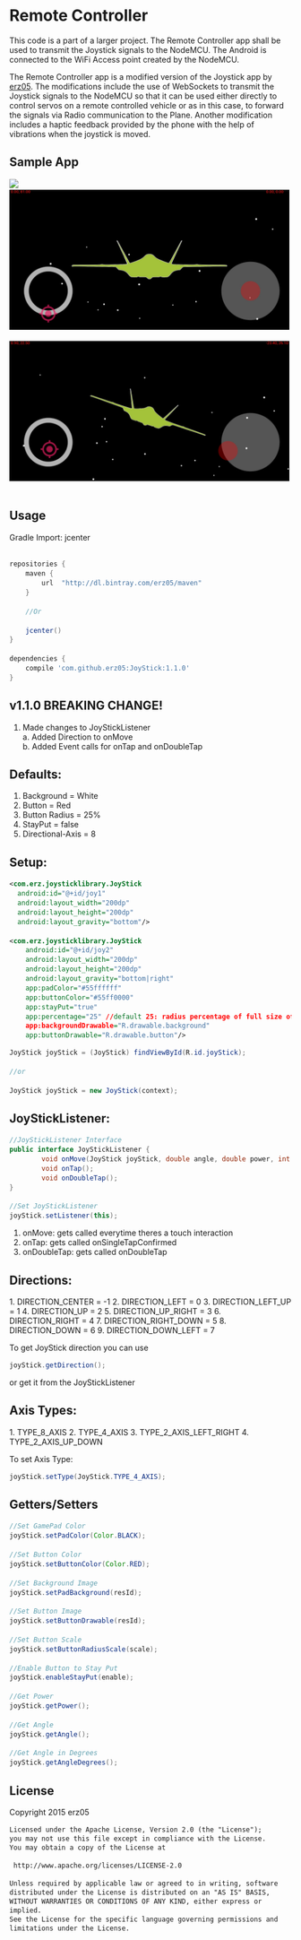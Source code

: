 # Remote Controller

This code is a part of a larger project. The Remote Controller app shall be used to transmit the Joystick signals to the NodeMCU. 
The Android is connected to the WiFi Access point created by the NodeMCU. 
 
The Remote Controller app is a modified version of the Joystick app by [erz05](https://github.com/erz05/JoyStick). 
The modifications include the use of WebSockets to transmit the Joystick signals to the NodeMCU so that it can be used either directly to control 
servos on a remote controlled vehicle or as in this case, to forward the signals via Radio communication to the Plane. 
Another modification includes a haptic feedback provided by the phone with the help of vibrations when the joystick is moved. 


<H2>Sample App</H2>
<img height="70px" src="https://github.com/erz05/JoyStick/blob/master/app/src/main/res/mipmap-xxxhdpi/ic_launcher.png" />

<img width="500px" src="https://github.com/SParishwad/Remote-Controller/blob/main/images/WhatsApp%20Image%202021-07-11%20at%2022.05.36.jpeg" />
<br><br>
<img width="500px" src="https://github.com/SParishwad/Remote-Controller/blob/main/images/WhatsApp%20Image%202021-07-11%20at%2022.06.07.jpeg" />
<br><br>

<H2>Usage</H2>
Gradle Import: jcenter <br>

```groovy

repositories {
    maven {
        url  "http://dl.bintray.com/erz05/maven" 
    }
    
    //Or
    
    jcenter()
}

dependencies {
    compile 'com.github.erz05:JoyStick:1.1.0'
}
```

<H2>v1.1.0 BREAKING CHANGE!</H2>

1. Made changes to JoyStickListener<br>
a. Added Direction to onMove<br>
b. Added Event calls for onTap and onDoubleTap<br>

<H2>Defaults:</H2>

1. Background = White
2. Button = Red
3. Button Radius = 25%
4. StayPut = false
5. Directional-Axis = 8

<H2>Setup:</H2>

```xml
<com.erz.joysticklibrary.JoyStick
  android:id="@+id/joy1"
  android:layout_width="200dp"
  android:layout_height="200dp"
  android:layout_gravity="bottom"/>

<com.erz.joysticklibrary.JoyStick
    android:id="@+id/joy2"
    android:layout_width="200dp"
    android:layout_height="200dp"
    android:layout_gravity="bottom|right"
    app:padColor="#55ffffff"
    app:buttonColor="#55ff0000"
    app:stayPut="true"
    app:percentage="25" //default 25: radius percentage of full size of the view between 25% and 50%
    app:backgroundDrawable="R.drawable.background"
    app:buttonDrawable="R.drawable.button"/>
```

```java
JoyStick joyStick = (JoyStick) findViewById(R.id.joyStick);

//or 

JoyStick joyStick = new JoyStick(context);
```

<H2>JoyStickListener:</H2>

```java
//JoyStickListener Interface
public interface JoyStickListener {
        void onMove(JoyStick joyStick, double angle, double power, int direction);
        void onTap();
        void onDoubleTap();
}

//Set JoyStickListener
joyStick.setListener(this);
```
1. onMove: gets called everytime theres a touch interaction
2. onTap: gets called onSingleTapConfirmed
3. onDoubleTap: gets called onDoubleTap

<H2>Directions:</H2>
1. DIRECTION_CENTER = -1
2. DIRECTION_LEFT = 0
3. DIRECTION_LEFT_UP = 1
4. DIRECTION_UP = 2
5. DIRECTION_UP_RIGHT = 3 
6. DIRECTION_RIGHT = 4
7. DIRECTION_RIGHT_DOWN = 5 
8. DIRECTION_DOWN = 6
9. DIRECTION_DOWN_LEFT = 7

To get JoyStick direction you can use

```java
joyStick.getDirection();
```
or get it from the JoyStickListener

<H2>Axis Types:</H2>
1. TYPE_8_AXIS 
2. TYPE_4_AXIS 
3. TYPE_2_AXIS_LEFT_RIGHT 
4. TYPE_2_AXIS_UP_DOWN

To set Axis Type:

```java
joyStick.setType(JoyStick.TYPE_4_AXIS);
```

<H2>Getters/Setters</H2>

```java
//Set GamePad Color
joyStick.setPadColor(Color.BLACK);

//Set Button Color
joyStick.setButtonColor(Color.RED);

//Set Background Image
joyStick.setPadBackground(resId);

//Set Button Image
joyStick.setButtonDrawable(resId);

//Set Button Scale
joyStick.setButtonRadiusScale(scale);

//Enable Button to Stay Put
joyStick.enableStayPut(enable);

//Get Power
joyStick.getPower();

//Get Angle
joyStick.getAngle();

//Get Angle in Degrees
joyStick.getAngleDegrees();
```

<H2>License</H2>
    Copyright 2015 erz05

    Licensed under the Apache License, Version 2.0 (the "License");
    you may not use this file except in compliance with the License.
    You may obtain a copy of the License at

     http://www.apache.org/licenses/LICENSE-2.0

    Unless required by applicable law or agreed to in writing, software
    distributed under the License is distributed on an "AS IS" BASIS,
    WITHOUT WARRANTIES OR CONDITIONS OF ANY KIND, either express or implied.
    See the License for the specific language governing permissions and
    limitations under the License.
